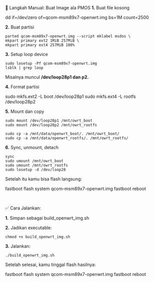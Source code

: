 🔧 Langkah Manual: Buat Image ala PMOS
**1.** Buat file kosong

dd if=/dev/zero of=qcom-msm89x7-openwrt.img bs=1M count=2500

**2.** Buat partisi

    parted qcom-msm89x7-openwrt.img --script mklabel msdos \
    mkpart primary ext2 1MiB 257MiB \
    mkpart primary ext4 257MiB 100%

**3.** Setup loop device

    sudo losetup -Pf qcom-msm89x7-openwrt.img
    lsblk | grep loop


Misalnya muncul **/dev/loop28p1 dan p2.**

**4.** Format partisi

sudo mkfs.ext2 -L boot /dev/loop28p1
sudo mkfs.ext4 -L rootfs /dev/loop28p2

**5.** Mount dan copy

    sudo mount /dev/loop28p1 /mnt/owrt_boot
    sudo mount /dev/loop28p2 /mnt/owrt_rootfs

    sudo cp -a /mnt/data/openwrt_boot/. /mnt/owrt_boot/
    sudo cp -a /mnt/data/openwrt_rootfs/. /mnt/owrt_rootfs/
    
    
**6.** Sync, unmount, detach


    sync
    sudo umount /mnt/owrt_boot
    sudo umount /mnt/owrt_rootfs
    sudo losetup -d /dev/loop28
    

Setelah itu kamu bisa flash langsung:

fastboot flash system qcom-msm89x7-openwrt.img
fastboot reboot​

​


✅ Cara Jalankan:

**1.** Simpan sebagai build_openwrt_img.sh

**2.** Jadikan executable:

    chmod +x build_openwrt_img.sh
    
**3.** Jalankan:

    ./build_openwrt_img.sh
    
Setelah selesai, kamu tinggal flash hasilnya:

fastboot flash system qcom-msm89x7-openwrt.img
fastboot reboot
